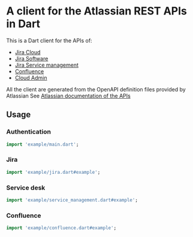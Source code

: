# A client for the Atlassian REST APIs in Dart

This is a Dart client for the APIs of: 
- [Jira Cloud](https://developer.atlassian.com/cloud/jira/platform/rest/v3/intro/)
- [Jira Software](https://developer.atlassian.com/cloud/jira/software/rest/intro/)
- [Jira Service management](https://developer.atlassian.com/cloud/jira/service-desk/rest/intro/)
- [Confluence](https://developer.atlassian.com/cloud/confluence/rest/intro/)
- [Cloud Admin](https://developer.atlassian.com/cloud/admin/rest-apis/)

All the client are generated from the OpenAPI definition files provided by Atlassian
See [Atlassian documentation of the APIs](https://developer.atlassian.com/cloud/)

## Usage

### Authentication

```dart
import 'example/main.dart';
```

### Jira

```dart
import 'example/jira.dart#example';
```

### Service desk

```dart
import 'example/service_management.dart#example';
```

### Confluence

```dart
import 'example/confluence.dart#example';
```
